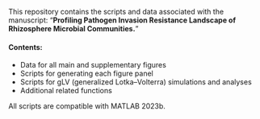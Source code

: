 This repository contains the scripts and data associated with the manuscript:
“**Profiling Pathogen Invasion Resistance Landscape of Rhizosphere Microbial Communities.**”

#### Contents:

- Data for all main and supplementary figures
- Scripts for generating each figure panel
- Scripts for gLV (generalized Lotka–Volterra) simulations and analyses
- Additional related functions

All scripts are compatible with MATLAB 2023b.